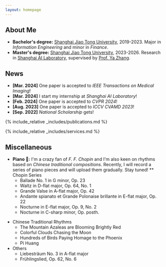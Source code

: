 ```yaml
---
layout: homepage
---
```


## About Me
- **Bachelor's degree:** [Shanghai Jiao Tong University](https://en.sjtu.edu.cn/), 2019-2023. Major in _Information Engineering_ and minor in _Finance_.
- **Master's degree:** [Shanghai Jiao Tong University](https://en.sjtu.edu.cn/), 2023-2026. Research in [Shanghai AI Laboratory](https://www.shlab.org.cn/), supervised by [Prof. Ya Zhang](https://mediabrain.sjtu.edu.cn/yazhang/).


## News

- **[Mar. 2024]** One paper is accepted to _IEEE Transactions on Medical Imaging_!
- **[Mar. 2024]** I start my internship at _Shanghai AI Laboratory_!
- **[Feb. 2024]** One paper is accepted to _CVPR 2024_!
- **[Aug. 2023]** One paper is accepted to _ICCV CVAMD 2023_!
- **[Sep. 2022]** _National Scholarship_ gets!

{% include_relative _includes/publications.md %}

{% include_relative _includes/services.md %}

## Miscellaneous
- **Piano 🎹:** I'm a crazy fan of _F. F. Chopin_ and I'm also keen on rhythms based on _Chinese traditional compositions_. Recently, I will record a series of piano pieces and will upload them gradually. Stay tuned!
** Chopin Series
  * Ballade No. 1 in G minor, Op. 23
  * Waltz in D-flat major, Op. 64, No. 1
  * Grande Valse in A-flat major, Op. 42
  * Andante spianato et Grande Polonaise brillante in E-flat major, Op. 22
  * Nocturne in E-flat major, Op. 9, No. 2
  * Nocturne in C-sharp minor, Op. posth.
* Chinese Traditional Rhythms
  * The Mountain Azaleas are Blooming Brightly Red
  * Colorful Clouds Chasing the Moon
  * Hundreds of Birds Paying Homage to the Phoenix
  * Pi Huang
* Others
  * Liebesträum No. 3 in A-flat major
  * Frühlingslied, Op. 62, No. 6
